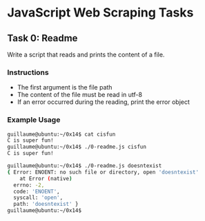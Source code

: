 # JavaScript Web Scraping Tasks

## Task 0: Readme
Write a script that reads and prints the content of a file.

### Instructions
- The first argument is the file path
- The content of the file must be read in utf-8
- If an error occurred during the reading, print the error object

### Example Usage
```bash
guillaume@ubuntu:~/0x14$ cat cisfun
C is super fun!
guillaume@ubuntu:~/0x14$ ./0-readme.js cisfun
C is super fun!

guillaume@ubuntu:~/0x14$ ./0-readme.js doesntexist
{ Error: ENOENT: no such file or directory, open 'doesntexist'
    at Error (native)
  errno: -2,
  code: 'ENOENT',
  syscall: 'open',
  path: 'doesntexist' }
guillaume@ubuntu:~/0x14$
